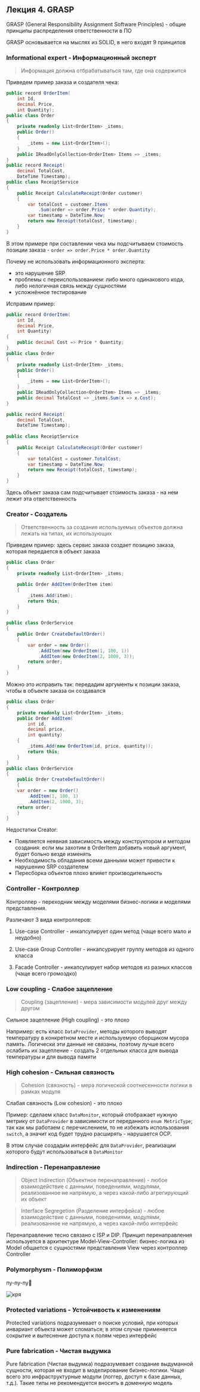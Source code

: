 ## Лекция 4. GRASP

GRASP (General Responsibility Assignment Software Principles) -  общие принципы распределения ответственности в ПО

GRASP основывается на мыслях из SOLID, в него входят 9 принципов

### Informational expert - Информационный эксперт

> Информация должна отбрабатываться там, где она содержится

Приведем пример заказа и создателя чека:

```csharp
public record OrderItem(
    int Id,
    decimal Price,
    int Quantity);
public class Order
{
    private readonly List<OrderItem> _items;
    public Order()
    {
        _items = new List<OrderItem>();
    }
    public IReadOnlyCollection<OrderItem> Items => _items;
}
public record Receipt(
    decimal TotalCost,
    DateTime Timestamp);
public class ReceiptService
{
    public Receipt CalculateReceipt(Order customer)
    {
        var totalCost = customer.Items
            .Sum(order => order.Price * order.Quantity);
        var timestamp = DateTime.Now;
        return new Receipt(totalCost, timestamp);
    }
}
```

В этом примере при составлении чека мы подсчитываем стоимость позиции заказа - `order => order.Price * order.Quantity`

Почему не использовать информационного эксперта:

* это нарушение SRP 
* проблемы с переиспользованием: либо много одинакового кода, либо нелогичная связь между сущностями
* усложнённое тестирование

Исправим пример:

```csharp
public record OrderItem(
    int Id,
    decimal Price,
    int Quantity)
{
    public decimal Cost => Price * Quantity;
}
public class Order
{
    private readonly List<OrderItem> _items;
    public Order()
    {
        _items = new List<OrderItem>();
    }
    public IReadOnlyCollection<OrderItem> Items => _items;
    public decimal TotalCost => _items.Sum(x => x.Cost);
}

public record Receipt(
    decimal TotalCost,
    DateTime Timestamp);
    
public class ReceiptService
{
    public Receipt CalculateReceipt(Order customer)
    {
        var totalCost = customer.TotalCost;
        var timestamp = DateTime.Now;
        return new Receipt(totalCost, timestamp);
    }
}
```

Здесь объект заказа сам подсчитывает стоимость заказа - на нем лежит эта ответственность

### Creator - Создатель

> Ответственность за создание используемых объектов должна лежать на типах, их использующих

Приведем пример: здесь сервис заказа создает позицию заказа, которая передается в объект заказа

```csharp
public class Order
{
    private readonly List<OrderItem> _items;

    public Order AddItem(OrderItem item)
    {
        _items.Add(item);
        return this;
    }
}

public class OrderService
{
    public Order CreateDefaultOrder()
    {
        var order = new Order()
            .AddItem(new OrderItem(1, 100, 1))
            .AddItem(new OrderItem(2, 1000, 3));
        return order;
    }
}
```

Можно это исправить так: передадим аргументы к позиции заказа, чтобы в объекте заказа он создавался

```csharp
public class Order
{
    private readonly List<OrderItem> _items;
    public Order AddItem(
        int id,
        decimal price,
        int quantity)
    {
        _items.Add(new OrderItem(id, price, quantity));
        return this;
    }
}
public class OrderService
{
    public Order CreateDefaultOrder()
    {
    var order = new Order()
        .AddItem(1, 100, 1)
        .AddItem(2, 1000, 3);
    return order;
    }
}
```

Недостатки Creator:

* Появляется неявная зависимость между конструктором и методом создания: если мы захотим в OrderItem добавить новый аргумент, будет больно везде изменять
* Необходимость обладания всеми данными может привести к нарушению SRP создателем
* Пересборка объектов плохо влияет производительность

### Controller - Контроллер

Контроллер - переходник между моделями бизнес-логики и моделями представления. 

Различают 3 вида контроллеров:
   
1. Use-case Controller - инкапсулирует один метод (чаще всего мало и неудобно)

2. Use-case Group Controller - инкапсурирует группу методов из одного класса

3. Facade Controller - инкапсулирует набор методов из разных классов (чаще всего громоздко)

### Low coupling - Слабое зацепление

> Coupling (зацепление) - мера зависимости модулей друг между другом

Сильное зацепление (High coupling) - это плохо

Например: есть класс `DataProvider`, методы которого выводят температуру в конкретном месте и используемую сборщиком мусора память. Логически эти данные не связаны, поэтому лучше всего ослабить их зацепление - создать 2 отдельных класса для вывода температуры и для вывода памяти

### High cohesion - Сильная связность

> Cohesion (связность) - мера логической соотнесенности логики в рамках модуля

Слабая связность (Low cohesion) - это плохо

Пример: сделаем класс `DataMonitor`, который отображает нужную метрику от `DataProvider` в зависимости от переданного `enum MetricType`; так как мы работаем с перечислением, то не избежать использования `switch`, а значит код будет трудно расширять - нарушается OCP. 

В этом случае создадим интерфейс для `DataProvider`, реализации которого будут использоваться в `DataMonitor`

### Indirection - Перенаправление

> Object Indirection (Объектное перенаправление) - любое взаимодействие с данными, поведениями, модулями, реализованное не напрямую, а через какой-либо агрегирующий их объект

> Interface Segregetion (Разделение интерфейса) - любое взаимодействие с данными, поведениями, модулями, реализованное не напрямую, а через какой-либо интерфейс
 
Перенаправление тесно связано с ISP и DIP. Принцип перенаправления используется в архитектуре Model-View-Controller: бизнес-логика из Model общается с сущностями представления View через контроллер Controller

### Polymorphysm - Полиморфизм

пу-пу-пу🦆

![кря](images/oopcsharp_2024_09_28_1.png)

### Protected variations - Устойчивость к изменениям

Protected variations подразумевает о поиске условий, при которых инвариант объекта может сломаться; в этом случае применяется сокрытие и вытеснение доступа к полям через интерфейс

### Pure fabrication - Чистая выдумка

Pure fabrication (Чистая выдумка) подразумевает создание выдуманной сущности, которая не входит в моделирование бизнес-логики. Чаще всего это инфраструктурные модули (логгер, доступ к базе данных, т.д.). Такие типы не рекомендуется вносить в доменную модель

